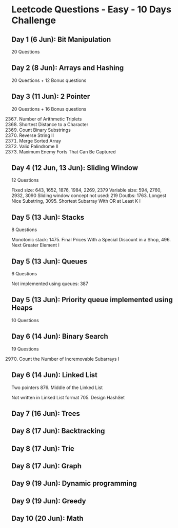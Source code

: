 # Leetcode Questions - Easy - 10 Days Challenge 

## Day 1 (6 Jun): Bit Manipulation
20 Questions

## Day 2 (8 Jun): Arrays and Hashing
20 Questions + 12 Bonus questions

## Day 3 (11 Jun): 2 Pointer
20 Questions + 16 Bonus questions

2367. Number of Arithmetic Triplets
821. Shortest Distance to a Character
696. Count Binary Substrings
541. Reverse String II
88. Merge Sorted Array
680. Valid Palindrome II
2511. Maximum Enemy Forts That Can Be Captured

## Day 4 (12 Jun, 13 Jun): Sliding Window
12 Questions

Fixed size: 643, 1652, 1876, 1984, 2269, 2379
Variable size: 594, 2760, 2932, 3090
Sliding window concept not used: 219
Doutbs: 1763. Longest Nice Substring, 3095. Shortest Subarray With OR at Least K I

## Day 5 (13 Jun): Stacks
8 Questions

Monotonic stack: 1475. Final Prices With a Special Discount in a Shop, 496. Next Greater Element I

## Day 5 (13 Jun): Queues
6 Questions

Not implemented using queues: 387

## Day 5 (13 Jun): Priority queue implemented using Heaps
10 Questions

## Day 6 (14 Jun): Binary Search
19 Questions

2970. Count the Number of Incremovable Subarrays I

## Day 6 (14 Jun): Linked List

Two pointers
876. Middle of the Linked List

Not written in Linked List format
705. Design HashSet

## Day 7 (16 Jun): Trees

## Day 8 (17 Jun): Backtracking
## Day 8 (17 Jun): Trie
## Day 8 (17 Jun): Graph

## Day 9 (19 Jun): Dynamic programming
## Day 9 (19 Jun): Greedy

## Day 10 (20 Jun): Math


